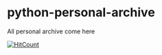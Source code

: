 # python-personal-archive
All personal archive come here


[![HitCount](http://hits.dwyl.io/teamtact/https://github.com/teamtact/python-personal-archive.svg)](http://hits.dwyl.io/teamtact/https://github.com/teamtact/python-personal-archive)
